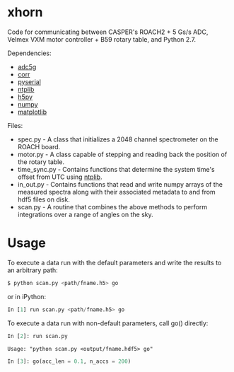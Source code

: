 # xhorn
Code for communicating between CASPER's ROACH2 + 5 Gs/s ADC, Velmex VXM motor controller + B59 rotary table, and Python 2.7.

Dependencies:
 * [adc5g]
 * [corr]
 * [pyserial]
 * [ntplib]
 * [h5py]
 * [numpy]
 * [matplotlib]

Files:
 * spec.py - A class that initializes a 2048 channel spectrometer on the ROACH board.
 * motor.py - A class capable of stepping and reading back the position of the rotary table.
 * time_sync.py - Contains functions that determine the system time's offset from UTC using [ntplib].
 * in_out.py - Contains functions that read and write numpy arrays of the measured spectra along with their associated metadata to and from hdf5 files on disk.
 * scan.py - A routine that combines the above methods to perform integrations over a range of angles on the sky. 

# Usage
To execute a data run with the default parameters and write the results to an arbitrary path:
```sh
$ python scan.py <path/fname.h5> go
```
or in iPython:
```python
In [1] run scan.py <path/fname.h5> go
```
To execute a data run with non-default parameters, call go() directly:
```python
In [2]: run scan.py
```

    
    Usage: "python scan.py <output/fname.hdf5> go"



```python
In [3]: go(acc_len = 0.1, n_accs = 200)
```




[adc5g]: <https://github.com/sma-wideband/adc_tests/tree/master/adc5g>
[corr]: <https://github.com/ska-sa/corr>
[pyserial]: <https://github.com/pyserial/pyserial>
[ntplib]: <https://github.com/Tipoca/ntplib>
[h5py]: <https://github.com/h5py/h5py>
[numpy]: <https://github.com/numpy/numpy>
[matplotlib]: <https://github.com/matplotlib/matplotlib>
